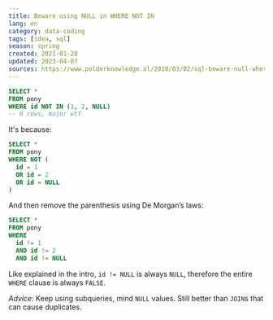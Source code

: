 ```yaml
---
title: Beware using NULL in WHERE NOT IN
lang: en 
category: data-coding
tags: [idea, sql]
season: spring
created: 2021-01-28
updated: 2023-04-07
sources: https://www.polderknowledge.nl/2018/03/02/sql-beware-null-where-not/
---
```

 
```sql
SELECT *
FROM pony  
WHERE id NOT IN (1, 2, NULL)
-- 0 rows, major wtf
```
 
It's because:
```sql
SELECT *
FROM pony  
WHERE NOT (  
  id = 1  
  OR id = 2  
  OR id = NULL  
)
```

And then remove the parenthesis using De Morgan’s laws:

```sql
SELECT *
FROM pony  
WHERE
  id != 1  
  AND id != 2  
  AND id != NULL
```
 
Like explained in the intro, `id != NULL` is always `NULL`, therefore the entire `WHERE` clause is always `FALSE`.

*Advice*:
Keep using subqueries, mind `NULL` values. Still better than `JOIN`s that can cause duplicates.